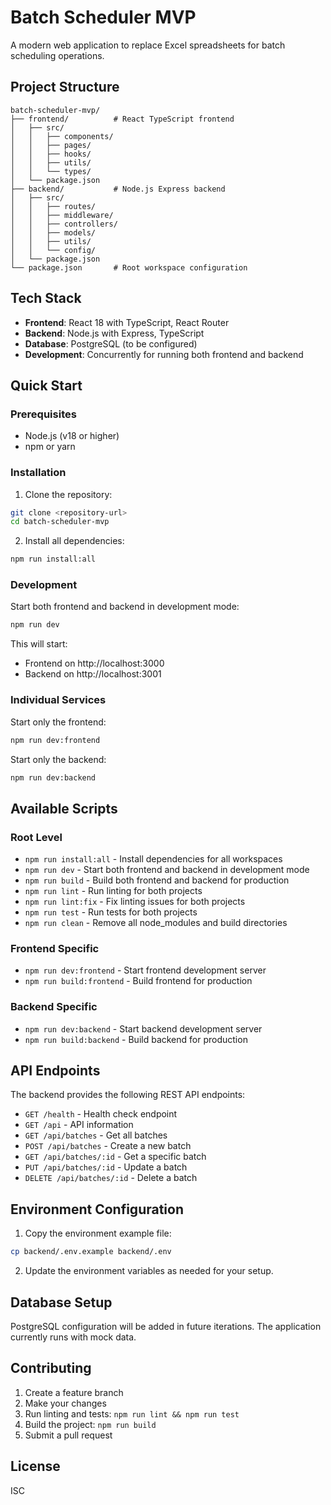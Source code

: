 # Batch Scheduler MVP

A modern web application to replace Excel spreadsheets for batch scheduling operations.

## Project Structure

```
batch-scheduler-mvp/
├── frontend/          # React TypeScript frontend
│   ├── src/
│   │   ├── components/
│   │   ├── pages/
│   │   ├── hooks/
│   │   ├── utils/
│   │   └── types/
│   └── package.json
├── backend/           # Node.js Express backend
│   ├── src/
│   │   ├── routes/
│   │   ├── middleware/
│   │   ├── controllers/
│   │   ├── models/
│   │   ├── utils/
│   │   └── config/
│   └── package.json
└── package.json       # Root workspace configuration
```

## Tech Stack

- **Frontend**: React 18 with TypeScript, React Router
- **Backend**: Node.js with Express, TypeScript
- **Database**: PostgreSQL (to be configured)
- **Development**: Concurrently for running both frontend and backend

## Quick Start

### Prerequisites

- Node.js (v18 or higher)
- npm or yarn

### Installation

1. Clone the repository:
```bash
git clone <repository-url>
cd batch-scheduler-mvp
```

2. Install all dependencies:
```bash
npm run install:all
```

### Development

Start both frontend and backend in development mode:
```bash
npm run dev
```

This will start:
- Frontend on http://localhost:3000
- Backend on http://localhost:3001

### Individual Services

Start only the frontend:
```bash
npm run dev:frontend
```

Start only the backend:
```bash
npm run dev:backend
```

## Available Scripts

### Root Level
- `npm run install:all` - Install dependencies for all workspaces
- `npm run dev` - Start both frontend and backend in development mode
- `npm run build` - Build both frontend and backend for production
- `npm run lint` - Run linting for both projects
- `npm run lint:fix` - Fix linting issues for both projects
- `npm run test` - Run tests for both projects
- `npm run clean` - Remove all node_modules and build directories

### Frontend Specific
- `npm run dev:frontend` - Start frontend development server
- `npm run build:frontend` - Build frontend for production

### Backend Specific
- `npm run dev:backend` - Start backend development server
- `npm run build:backend` - Build backend for production

## API Endpoints

The backend provides the following REST API endpoints:

- `GET /health` - Health check endpoint
- `GET /api` - API information
- `GET /api/batches` - Get all batches
- `POST /api/batches` - Create a new batch
- `GET /api/batches/:id` - Get a specific batch
- `PUT /api/batches/:id` - Update a batch
- `DELETE /api/batches/:id` - Delete a batch

## Environment Configuration

1. Copy the environment example file:
```bash
cp backend/.env.example backend/.env
```

2. Update the environment variables as needed for your setup.

## Database Setup

PostgreSQL configuration will be added in future iterations. The application currently runs with mock data.

## Contributing

1. Create a feature branch
2. Make your changes
3. Run linting and tests: `npm run lint && npm run test`
4. Build the project: `npm run build`
5. Submit a pull request

## License

ISC